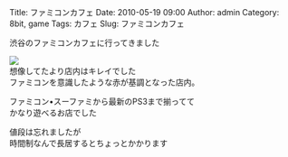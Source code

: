 Title: ファミコンカフェ
Date: 2010-05-19 09:00
Author: admin
Category: 8bit, game
Tags: カフェ
Slug: ファミコンカフェ

渋谷のファミコンカフェに行ってきました

[![](http://farm4.static.flickr.com/3404/4615367438_8d0504566b_m.jpg)](http://www.flickr.com/photos/46200029@N06/4615367438/)  
想像してたより店内はキレイでした  
ファミコンを意識したような赤が基調となった店内。

ファミコン•スーファミから最新のPS3まで揃ってて  
かなり遊べるお店でした

値段は忘れましたが  
時間制なんで長居するとちょっとかかります
